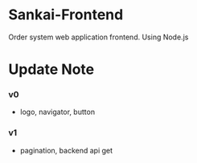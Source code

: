 # Sankai-Frontend
Order system web application frontend.
Using Node.js

# Update Note
### v0
- logo, navigator, button
### v1
- pagination, backend api get
